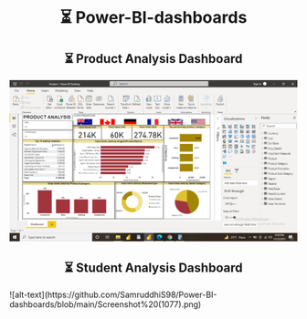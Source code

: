 
<h1 align="center">⏳ Power-BI-dashboards</h1>

<h2 align="center">⏳ Product Analysis Dashboard</h2>

![alt-text](https://github.com/SamruddhiS98/Power-BI-dashboards/blob/main/Screenshot%20(1076).png)


<h2 align="center">⏳ Student Analysis Dashboard</h2>
![alt-text](https://github.com/SamruddhiS98/Power-BI-dashboards/blob/main/Screenshot%20(1077).png)


